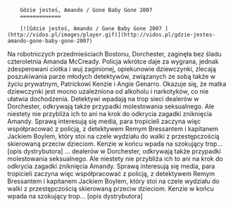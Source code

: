 
        Gdzie jesteś, Amando / Gone Baby Gone 2007 
        =============
        
        [![Gdzie jesteś, Amando / Gone Baby Gone 2007 ](http://vidos.pl/images/player.gif)](http://vidos.pl/gdzie-jestes-amando-gone-baby-gone-2007)
        
        
 Na robotniczych przedmieściach Bostonu, Dorchester, zaginęła bez śladu czteroletnia Amanda McCready. Policja wkrótce daje za wygrana, jednak zdesperowani ciotka i wuj zaginionej, opiekunowie dziewczynki, zlecają poszukiwania parze młodych detektywów, związanych ze sobą także w życiu prywatnym, Patrickowi Kenzie i Angie Genarro. Okazuje się, że matka dziewczynki jest mocno uzależniona od alkoholu i narkotyków, co nie ułatwia dochodzenia. Detektywi wpadają na trop sieci dealerów w Dorchester, odkrywają także przypadki molestowania seksualnego. Ale niestety nie przybliża ich to ani na krok do odkrycia zagadki zniknięcia Amandy. Sprawą interesują się media, para tropicieli zaczyna więc współpracować z policją, z detektywem Remym Bressantem i kapitanem Jackiem Boylem, który stoi na czele wydziału do walki z przestępczością skierowaną przeciw dzieciom. Kenzie w końcu wpada na szokujący trop... [opis dystrybutora]  ... dealerów w Dorchester, odkrywają także przypadki molestowania seksualnego. Ale niestety nie przybliża ich to ani na krok do odkrycia zagadki zniknięcia Amandy. Sprawą interesują się media, para tropicieli zaczyna więc współpracować z policją, z detektywem Remym Bressantem i kapitanem Jackiem Boylem, który stoi na czele wydziału do walki z przestępczością skierowaną przeciw dzieciom. Kenzie w końcu wpada na szokujący trop... [opis dystrybutora]
    
